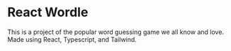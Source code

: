 # React Wordle

This is a  project of the popular word guessing game we all know and love. Made using React, Typescript, and Tailwind.
